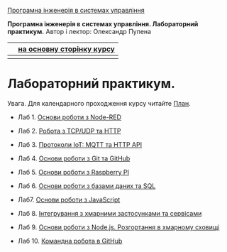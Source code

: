 [Програмна інженерія в системах управління](https://pupenasan.github.io/ProgIngContrSystems/)

**Програмна інженерія в системах управління. Лабораторний практикум.** Автор і лектор: Олександр Пупена 

|      | [на основну сторінку курсу](../README.md) |
| ---- | ----------------------------------------- |
|      |                                           |

# Лабораторний практикум. 

Увага. Для календарного проходження курсу читайте [План](../план2021.md). 

- Лаб 1. [Основи роботи з Node-RED](lab1_nodered.md)

- Лаб 2. [Робота з TCP/UDP та HTTP](lab2_tcphttp.md)

- Лаб 3. [Протоколи IoT: MQTT та HTTP API](lab3_mqttwebapi.md)

- Лаб 4. [Основи роботи з Git та GitHub](lab4_git.md)

- Лаб 5. [Основи роботи з Raspberry PI](lab5_rpi.md)

- Лаб 6. [Основи роботи з базами даних та SQL ](lab6_db.md) 

- Лаб7. [Основи роботи з JavaScript](lab7_js.md) 

- Лаб 8. [Інтегрування з хмарними застосунками та сервісами](lab8_cld.md)

- Лаб 9. [Основи роботи з Node.js. Розгортання в хмарному сховищі](lab9_nodejs.md)

- Лаб 10. [Командна робота в GitHub](lab10_github.md)

